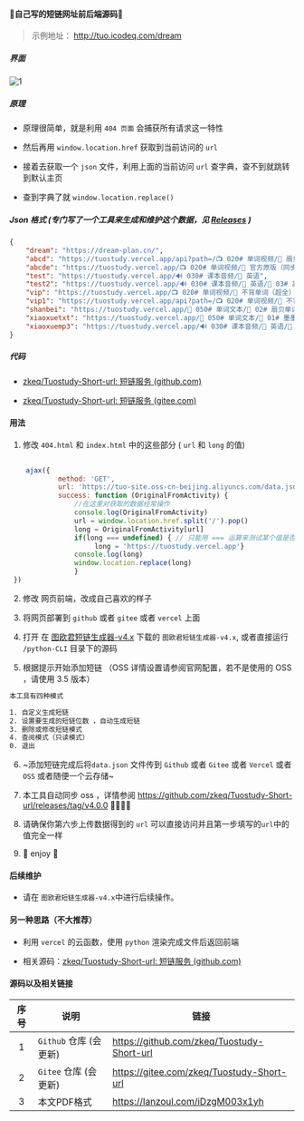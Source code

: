 #### 🚀自己写的短链网址前后端源码🚀

> 示例地址： http://tuo.icodeq.com/dream

##### 界面

![1](https://p18.qhimg.com/t01220de52b24dc1415.png)

##### 原理

- 原理很简单，就是利用 `404 页面` 会捕获所有请求这一特性

- 然后再用 `window.location.href` 获取到当前访问的 `url`

- 接着去获取一个 `json` 文件，利用上面的当前访问 `url` 查字典，查不到就跳转到默认主页

- 查到字典了就 `window.location.replace()`

##### Json 格式 (专门写了一个工具来生成和维护这个数据，见 [Releases](https://github.com/zkeq/Tuostudy-Short-url/releases) )

```JSON
{
	"dream": "https://dream-plan.cn/",
	"abcd": "https://tuostudy.vercel.app/api?path=/📺 020# 单词视频/📁 扇贝单词（新）/托福中级.mp4&raw=true",
	"abcde": "https://tuostudy.vercel.app/📺 020# 单词视频/📁 官方原版（同步）/📁 人教版高中英语单词必修1~选修11",
	"test": "https://tuostudy.vercel.app/🔊 030# 课本音频/📁 英语",
	"test2": "https://tuostudy.vercel.app/🔊 030# 课本音频/📁 英语/📁 03# 高考听力/2019年",
	"vip": "https://tuostudy.vercel.app/📺 020# 单词视频/📁 不背单词（超全）/📁 07# 固定搭配词组短语系列（付费）",
	"vip1": "https://tuostudy.vercel.app/api?path=/📺 020# 单词视频/📁 不背单词（超全）/📁 07# 固定搭配词组短语系列（付费）/中考词组.mp4&raw=true",
	"shanbei": "https://tuostudy.vercel.app/📜 050# 单词文本/📁 02# 扇贝单词（新）/",
	"xiaoxuetxt": "https://tuostudy.vercel.app/📜 050# 单词文本/📁 01# 墨墨单词（超全）/📁 03# 带中文释义版/1.全国各大教材版本中小学同步/人教版/",
	"xiaoxuemp3": "https://tuostudy.vercel.app/🔊 030# 课本音频/📁 英语/📁 01# 中小学同步单词课文录音/小学/人教版/"
}
```

##### 代码

- [zkeq/Tuostudy-Short-url: 短链服务 (github.com)](https://github.com/zkeq/Tuostudy-Short-url)

- [zkeq/Tuostudy-Short-url: 短链服务 (gitee.com)](https://gitee.com/zkeq/Tuostudy-Short-url)

#### 用法

1. 修改 `404.html` 和 `index.html` 中的这些部分 ( `url` 和 `long` 的值)

```javascript
   
    ajax({
            method: 'GET',
            url: 'https://tuo-site.oss-cn-beijing.aliyuncs.com/data.json',
            success: function (OriginalFromActivity) {
                //在这里对获取的数据经常操作
                console.log(OriginalFromActivity)
                url = window.location.href.split('/').pop()
                long = OriginalFromActivity[url]
                if(long === undefined) { // 只能用 === 运算来测试某个值是否是未定义的
                     long = 'https://tuostudy.vercel.app'}
                console.log(long)
                window.location.replace(long)
                }
 })
```

2. 修改 网页前端，改成自己喜欢的样子

3. 将网页部署到 `github` 或者 `gitee` 或者 `vercel` 上面

4. 打开 在 [图欧君短链生成器-v4.x](https://github.com/zkeq/Tuostudy-Short-url/releases) 下载的 `图欧君短链生成器-v4.x`, 或者直接运行 `/python-CLI` 目录下的源码

5. 根据提示开始添加短链 （OSS 详情设置请参阅官网配置，若不是使用的 OSS ，请使用 3.5 版本）

```cmd
本工具有四种模式

1. 自定义生成短链
2. 设置要生成的短链位数 ，自动生成短链
3. 删除或修改短链模式
4. 查阅模式（只读模式）
0. 退出
```

6. ~添加短链完成后将`data.json` 文件传到 `Github` 或者 `Gitee` 或者 `Vercel` 或者 `OSS` 或者随便一个云存储~

6. 本工具自动同步 oss ，详情参阅  https://github.com/zkeq/Tuostudy-Short-url/releases/tag/v4.0.0 🚀🚀🚀🚀

7. 请确保你第六步上传数据得到的 `url` 可以直接访问并且第一步填写的`url`中的值完全一样

8. 🚀 enjoy 🚀

#### 后续维护

- 请在 `图欧君短链生成器-v4.x`中进行后续操作。

#### 另一种思路（不大推荐）

- 利用 `vercel` 的云函数，使用 `python` 渲染完成文件后返回前端

- 相关源码：[zkeq/Tuostudy-Short-url: 短链服务 (github.com)](https://github.com/zkeq/Tuostudy-Short-url/tree/main/api)

#### 源码以及相关链接

| 序号 | 说明                   | 链接                                       |
| :--: | ---------------------- | ------------------------------------------ |
|  1   | `Github` 仓库 (会更新) | https://github.com/zkeq/Tuostudy-Short-url |
|  2   | `Gitee` 仓库 (会更新)  | https://gitee.com/zkeq/Tuostudy-Short-url  |
|  3   | 本文PDF格式     | https://lanzoul.com/iDzgM003x1yh  |

